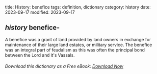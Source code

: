 title: History: benefice
tags: definition, dictionary
category: history
date: 2023-09-17
modified: 2023-09-17

## _history_ benefice-
A benefice was a grant of land provided by land
owners in exchange for maintenance of their large land estates, or
military service. The benefice was an integral part of feudalism as
this was often the principal bond between the Lord and it's Vassals.


###### Download *this* dictionary as a Free eBook: [Download Now]({static}static/SerfHistoryDictionary.pdf)

